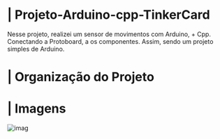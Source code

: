 # | Projeto-Arduino-cpp-TinkerCard
 
  Nesse projeto, realizei um sensor de movimentos com Arduino, + Cpp. Conectando a Protoboard, a os componentes. Assim, sendo um projeto simples de Arduino.

# | Organização do Projeto


# | Imagens
  
![imag](https://github.com/user-attachments/assets/a318b6ee-bb10-40b8-add4-95fb8471fec1)

